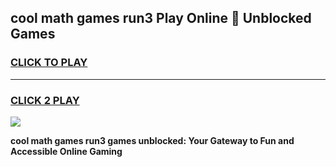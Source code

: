 
## cool math games run3 Play Online 👋 Unblocked Games
<h3>
<a href="https://news.freeplayer.one?title=cool_math_games_run3&ref=17CMG">CLICK TO PLAY</a></h3>
<hr>

<h3>
<a href="https://news.freeplayer.one?title=cool_math_games_run3&ref=17CMG">CLICK 2 PLAY</a>
  
</h3>

<a href="https://news.freeplayer.one?title=cool_math_games_run3&ref=17CMG/"><img src="https://clearcache.store/games.png"></a>


**cool math games run3 games unblocked: Your Gateway to Fun and Accessible Online Gaming**
